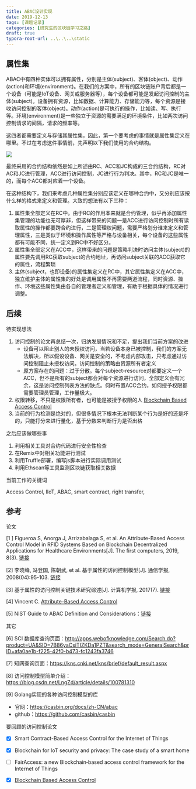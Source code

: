 ```yaml
---
title: ABAC设计实现
date: 2019-12-13
tags: [课题记录]
categories: [研究生的区块链学习之路]
draft: true
typora-root-url: ..\..\..\static
---
```


## 属性集

ABAC中有四种实体可以拥有属性，分别是主体(subject)、客体(object)、动作(action)和环境(environment)。在我们的方案中，所有的区块链账户背后都是一个设备（可能是IoT设备、网关或服务器等），每个设备都可能是发起访问控制的主体(subject)。设备拥有资源，比如数据、计算能力、存储能力等，每个资源是接收访问控制的客体(object)。动作(action)是可执行的操作，比如读、写、执行等。环境(environment)是一些独立于资源的需要满足的环境条件，比如两次访问控制请求的间隔，请求的频率等。

这四者都需要定义与存储其属性集，因此，第一个要考虑的事情就是属性集定义在哪里。不过在考虑这件事情前，先声明以下我们使用的合约结构。

![](https://ieeexplore.ieee.org/mediastore_new/IEEE/content/media/6488907/8709863/8386853/zhang3-2847705-small.gif)

最终采用的合约结构依然是如上所述由RC、ACC和JC构成的三合约结构，RC对AC和JC进行管理，ACC进行访问控制，JC进行行为判决。其中，RC和JC是唯一的，而每个ACC都对应着一个设备。

在这种结构下，我们来考虑几种属性集分别应该定义在哪种合约中，又分别应该按什么样的格式来定义和管理。大致的想法有以下三种：

1. 属性集全部定义在RC中。由于RC的作用本来就是合约管理，似乎再添加属性集管理的功能也无可厚非，但这样带来的问题一是ACC进行访问控制时所有读取属性的操作都要跨合约进行，二是管理权问题，需要严格划分谁来定义和管理属性，三是类似于环境和操作属性等严格与设备相关，每个设备的这些属性都有可能不同，统一定义到RC中不好区分。
2. 属性集全部定义在ACC中，这样带来的问题是策略判决时访问主体(subject)的属性要先调用RC获取subject的合约地址，再访问subject关联的ACC获取它的属性，流程繁琐
3. 主体(subject，也即设备)的属性集定义在RC中，其它属性集定义在ACC中，独立维护主体的属性集的好处是调用属性不再需要两道流程，同时资源、操作、环境这些属性集由各自的管理者定义和管理，有助于根据具体的情况进行调整。



## 后续

待实现想法

1. 访问控制的论文再总结一次，归纳发展情况和不足，提出我们当前方案的改进
   - 设备可以阻止别人的未授权访问，当若设备本身已被控制，我们的方案无法解决，所以假设设备、网关是安全的，不考虑内部攻击，只考虑通过访问控制阻止未授权访问。访问控制的策略由资源所有者定义
   - 原方案存在的问题：过于分散。每个subject-resource对都要定义一个ACC，但不是所有的subject都会对每个资源进行访问，全部定义会有冗余，这是访问控制列表方法的缺点。何时布置ACC合约，如何授予权限都需要管理员管理，工作量极大。
2. 权限转移，不只是权限所有者，也可能是被授予权限的人  [Blockchain Based Access Control](https://link.springer.com/chapter/10.1007%2F978-3-319-59665-5_15)
3. 当前的行为检测是绝对的，但很多情况下根本无法判断某个行为是好的还是坏的，只能打分来进行量化，基于分数来判断行为是否出格

之后应该做哪些事

1. 利用相关工具对合约代码进行安全性检查
2. 在Remix中对相关功能进行测试
3. 利用Truffle部署，编写js脚本进行实际调用测试
4. 利用Ethscan等工具监测区块链获取相关数据

当前工作的关键词

Access Control, IIoT, ABAC, smart contract, right transfer, 





## 参考

论文

[1 ]  Figueroa S, Anorga J, Arrizabalaga S, et al. An Attribute-Based Access Control Model in RFID Systems Based on Blockchain Decentralized Applications for Healthcare Environments[J]. The first computers, 2019, 8(3).  [链接]( https://www.mdpi.com/2073-431X/8/3/57 )

[2]  李晓峰, 冯登国, 陈朝武, et al. 基于属性的访问控制模型[J]. 通信学报, 2008(04):95-103.  [链接]( http://www.cnki.com.cn/Article/CJFDTotal-TXXB200804018.htm )

[3]  基于属性的访问控制关键技术研究综述[J]. 计算机学报, 2017(7).  [链接](http://kns.cnki.net//KXReader/Detail?TIMESTAMP=637085548841398750&DBCODE=CJFD&TABLEName=CJFDLAST2017&FileName=JSJX201707013&RESULT=1&SIGN=Xd7ex2falR%2bt%2bAGP4Ai5jpxADxs%3d )

[4] Vincent C. [Attribute-Based Access Control](https://ieeexplore.ieee.org/document/7042715)

[5] NIST Guide to ABAC Definition and Considerations：[链接](https://nvlpubs.nist.gov/nistpubs/specialpublications/NIST.sp.800-162.pdf)

其它

[6] SCI 数据库查询页面：http://apps.webofknowledge.com/Search.do?product=UA&SID=7B86yaCsiTIZKDa1PZT&search_mode=GeneralSearch&prID=afa0ae1b-f225-42f0-b473-fc1243fa3746

[7] 知网查询页面：https://kns.cnki.net/kns/brief/default_result.aspx

[8] 访问控制模型简单介绍：https://blog.csdn.net/LngZd/article/details/100781310

[9] Golang实现的各种访问控制模型的库

- 官网：https://casbin.org/docs/zh-CN/abac
- github：https://github.com/casbin/casbin

要回顾的访问控制论文

- [x] Smart Contract-Based Access Control for the Internet of Things

- [x] Blockchain for IoT security and privacy: The case study of a smart home

- [ ] FairAccess: a new Blockchain‐based access control framework for the Internet of Things
- [x] [Blockchain Based Access Control](https://link.springer.com/chapter/10.1007%2F978-3-319-59665-5_15)



